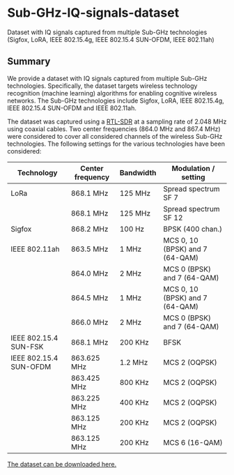 # Sub-GHz-IQ-signals-dataset
Dataset with IQ signals captured from multiple Sub-GHz technologies (Sigfox, LoRA, IEEE 802.15.4g, IEEE 802.15.4 SUN-OFDM, IEEE 802.11ah)


## Summary

We provide a dataset with IQ signals captured from multiple Sub-GHz technologies. Specifically, the dataset targets wireless technology recognition (machine learning) algorithms for enabling cognitive wireless networks. The Sub-GHz technologies include Sigfox, LoRA, IEEE 802.15.4g, IEEE 802.15.4 SUN-OFDM and IEEE 802.11ah.

The dataset was captured using a [RTL-SDR](https://www.rtl-sdr.com/) at a sampling rate of 2.048 MHz using coaxial cables. Two center frequencies (864.0 MHz and 867.4 MHz) were considered to cover all considered channels of the wireless Sub-GHz technologies. The following settings for the various technologies have been considered:

| Technology             | Center frequency    | Bandwidth | Modulation / setting                  | 
| --------               | --------            | --------  | --------                              |
| LoRa                   | 868.1 MHz           | 125 MHz   | Spread spectrum SF 7                  |
|                        | 868.1 MHz           | 125 MHz   | Spread spectrum SF 12                 |
| Sigfox                 | 868.2 MHz           | 100 Hz    | BPSK (400 chan.)                      |
| IEEE 802.11ah          | 863.5 MHz           | 1 MHz     | MCS 0, 10 (BPSK) and 7 (64-QAM)       |
|                        | 864.0 MHz           | 2 MHz     | MCS 0 (BPSK) and 7 (64-QAM)           |
|                        | 864.5 MHz           | 1 MHz     | MCS 0, 10 (BPSK) and 7 (64-QAM)       |
|                        | 866.0 MHz           | 2 MHz     | MCS 0 (BPSK) and 7 (64-QAM)           |
| IEEE 802.15.4 SUN-FSK  | 868.1 MHz           | 200 KHz   | BFSK                                  |
| IEEE 802.15.4 SUN-OFDM | 863.625 MHz         | 1.2 MHz   | MCS 2 (OQPSK)                         |
|                        | 863.425 MHz         | 800 KHz   | MCS 2 (OQPSK)                         |
|                        | 863.225 MHz         | 400 KHz   | MCS 2 (OQPSK)                         |
|                        | 863.125 MHz         | 200 KHz   | MCS 2 (OQPSK)                         |
|                        | 863.125 MHz         | 200 KHz   | MCS 6 (16-QAM)                        |

[The dataset can be downloaded here.](https://cloud.ilabt.imec.be/index.php/s/bqXtdp9QsfXLbb3)


